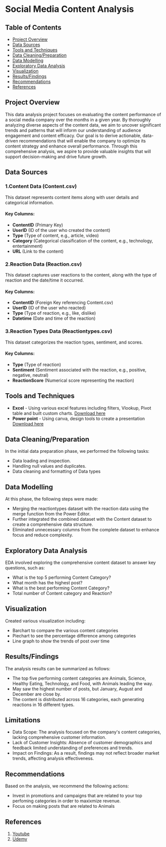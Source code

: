 # Social Media Content Analysis

## Table of Contents
- [Project Overview](#project-overview)
- [Data Sources](#data-sources)
- [Tools and Techniques](#tools-and-techniques)
- [Data Cleaning/Preparation](#data-cleaningpreparation)
- [Data Modelling](#data-modelling)
- [Exploratory Data Analysis](#exploratory-data-analysis)
- [Visualization](#visualization)
- [Results/Findings](#resultsfindings)
- [Recommendations](#recommendations)
- [References](#references)


## Project Overview

This data analysis project focuses on evaluating the content performance of a social media company over the months in a given year. By thoroughly analyzing diverse aspects of the content data, we aim to uncover significant trends and patterns that will inform our understanding of audience engagement and content efficacy. Our goal is to derive actionable, data-driven recommendations that will enable the company to optimize its content strategy and enhance overall performance. Through this comprehensive analysis, we aspire to provide valuable insights that will support decision-making and drive future growth.

## Data Sources
### 1.Content Data (Content.csv)
This dataset represents content items along with user details and categorical information.
#### Key Columns:
- **ContentID** (Primary Key)
- **UserID** (ID of the user who created the content)
- **Type** (Type of content, e.g., article, video)
- **Category** (Categorical classification of the content, e.g., technology, entertainment)
- **URL** (Link to the content)

### 2.Reaction Data (Reaction.csv)
This dataset captures user reactions to the content, along with the type of reaction and the date/time it 
occurred.
#### Key Columns:
- **ContentID** (Foreign Key referencing Content.csv)
- **UserID** (ID of the user who reacted)
- **Type** (Type of reaction, e.g., like, dislike)
- **Datetime** (Date and time of the reaction)

### 3.Reaction Types Data (Reactiontypes.csv)
This dataset categorizes the reaction types, sentiment, and scores.
#### Key Columns:
- **Type** (Type of reaction)
- **Sentiment** (Sentiment associated with the reaction, e.g., positive, negative, neutral)
- **ReactionScore** (Numerical score representing the reaction)

## Tools and Techniques
- **Excel** - Using various excel features including filters, Vlookup, Pivot table and built custom charts. [Download here](https://microsoft.com)
- **Power point** - Using canva, design tools to create a presentation [Download here](https://microsoft.com)

## Data Cleaning/Preparation
In the initial data preparation phase, we performed the following tasks:
- Data loading and inspection.
- Handling null values and duplicates.
- Data cleaning and formatting of Data types

## Data Modelling
At this phase, the following steps were made:
- Merging the reactiontypes dataset with the reaction data using the merge function from the Power Editor.
-  Further integrated the combined dataset with the Content dataset to create a comprehensive data structure.
- Eliminated unnecessary columns from the complete dataset to enhance focus and reduce complexity.

## Exploratory Data Analysis
EDA involved exploring the comprehensive content dataset to answer key questions, such as:
- What is the top 5 performing Content Category?
- What month has the highest post?
- What is the best performing Content Category?
- Total number of Content category and Reaction?

## Visualization
Created various visualization including:
- Barchart to compare the various content categories
- Piechart to see the percentage difference among categories
- Line graph to show the trends of post over time

## Results/Findings
The analysis results can be summarized as follows:
- The top five performing content categories are Animals, Science, Healthy Eating, Technology, and Food, with Animals leading the way.
-  May saw the highest number of posts, but January, August and December are close by.
- The content is distributed across 16 categories, each generating reactions in 16 different types.

## Limitations 
- Data Scope: The analysis focused on the company's content categories, lacking comprehensive customer information.
- Lack of Customer Insights: Absence of customer demographics and feedback limited understanding of preferences and trends.
- Impact on Findings: As a result, findings may not reflect broader market trends, affecting analysis effectiveness.

## Recommendations
Based on the analysis, we recommend the following actions:
- Invest in promotions and campaigns that are related to your top perfoming categories in order to maxixmize revenue.
- Focus on making posts that are related to Animals 

## References

1. [Youtube](https://www.youtube.com/watch?v=aUMEx4in2iU)
2. [Udemy](https://www.udemy.com/course/dataanalysiswithexcelandpbi/learn/lecture/39816494?start=0#content)
